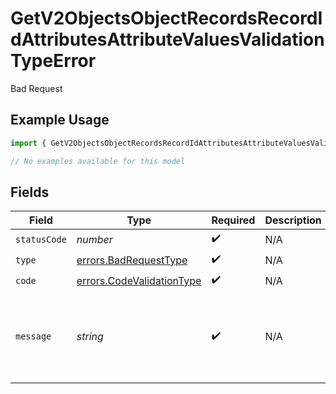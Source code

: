# GetV2ObjectsObjectRecordsRecordIdAttributesAttributeValuesValidationTypeError

Bad Request

## Example Usage

```typescript
import { GetV2ObjectsObjectRecordsRecordIdAttributesAttributeValuesValidationTypeError } from "attio-js/models/errors/getv2objectsobject.js";

// No examples available for this model
```

## Fields

| Field                                                                          | Type                                                                           | Required                                                                       | Description                                                                    | Example                                                                        |
| ------------------------------------------------------------------------------ | ------------------------------------------------------------------------------ | ------------------------------------------------------------------------------ | ------------------------------------------------------------------------------ | ------------------------------------------------------------------------------ |
| `statusCode`                                                                   | *number*                                                                       | :heavy_check_mark:                                                             | N/A                                                                            |                                                                                |
| `type`                                                                         | [errors.BadRequestType](../../models/errors/badrequesttype.md)                 | :heavy_check_mark:                                                             | N/A                                                                            |                                                                                |
| `code`                                                                         | [errors.CodeValidationType](../../models/errors/codevalidationtype.md)         | :heavy_check_mark:                                                             | N/A                                                                            |                                                                                |
| `message`                                                                      | *string*                                                                       | :heavy_check_mark:                                                             | N/A                                                                            | Cannot set show_historic param to true when querying a non-historic attribute. |